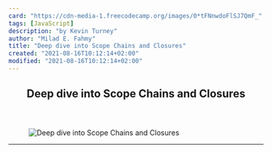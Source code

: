 ```yaml
---
card: "https://cdn-media-1.freecodecamp.org/images/0*tFNnwdoFlSJ7QmF_"
tags: [JavaScript]
description: "by Kevin Turney"
author: "Milad E. Fahmy"
title: "Deep dive into Scope Chains and Closures"
created: "2021-08-16T10:12:14+02:00"
modified: "2021-08-16T10:12:14+02:00"
---
```

<div class="site-wrapper">
<main id="site-main" class="site-main outer">
<div class="inner">
<article class="post-full post tag-javascript tag-web-development tag-programming tag-tech tag-coding ">
<header class="post-full-header">
<h1 class="post-full-title">Deep dive into Scope Chains and Closures</h1>
</header>
<figure class="post-full-image">
<picture>
<source media="(max-width: 700px)" sizes="1px" srcset="data:image/gif;base64,R0lGODlhAQABAIAAAAAAAP///yH5BAEAAAAALAAAAAABAAEAAAIBRAA7 1w">
<source media="(min-width: 701px)" sizes="(max-width: 800px) 400px,
(max-width: 1170px) 700px,
1400px" srcset="https://cdn-media-1.freecodecamp.org/images/0*tFNnwdoFlSJ7QmF_ 300w,
https://cdn-media-1.freecodecamp.org/images/0*tFNnwdoFlSJ7QmF_ 600w,
https://cdn-media-1.freecodecamp.org/images/0*tFNnwdoFlSJ7QmF_ 1000w,
https://cdn-media-1.freecodecamp.org/images/0*tFNnwdoFlSJ7QmF_ 2000w">
<img onerror="this.style.display='none'" src="https://cdn-media-1.freecodecamp.org/images/0*tFNnwdoFlSJ7QmF_" alt="Deep dive into Scope Chains and Closures">
</picture>
</figure>
<section class="post-full-content">
<div class="post-content medium-migrated-article">
</div>
<hr>
</section>
</article>
</div>
</main>
</div>
<!-- Google Tag Manager (noscript) -->
<!-- End Google Tag Manager (noscript) -->

